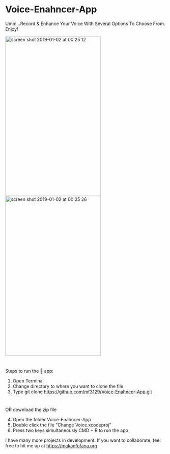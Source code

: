 # Voice-Enahncer-App
Umm...Record & Enhance Your Voice With Several Options To Choose From. Enjoy! 


<img width="300" height="500" alt="screen shot 2019-01-02 at 00 25 12" src="https://user-images.githubusercontent.com/43025563/50584540-0dd2ac00-0e25-11e9-93fb-a08ea0a4903e.png"><img width="300" height="500" alt="screen shot 2019-01-02 at 00 25 26" src="https://user-images.githubusercontent.com/43025563/50584542-10350600-0e25-11e9-87ce-0bd5c460560f.png">

#
#

Steps to run the 📱 app:

1. Open Terminal
2. Change directory to where you want to clone the file
3. Type git clone https://github.com/mf3129/Voice-Enahncer-App.git

#
#
OR download the zip file

4. Open the folder Voice-Enahncer-App
5. Double click the file "Change Voice.xcodeproj"
6. Press two keys simultaneously CMD + R to run the app


I have many more projects in development. If you want to collaborate, feel free to hit me up at https://makanfofana.org

